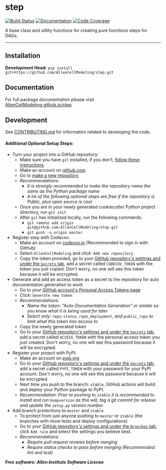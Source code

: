 # step

[![Build Status](https://github.com/AllenCellModeling/step/workflows/Build%20Master/badge.svg)](https://github.com/AllenCellModeling/step/actions)
[![Documentation](https://github.com/AllenCellModeling/step/workflows/Documentation/badge.svg)](https://AllenCellModeling.github.io/step)
[![Code Coverage](https://codecov.io/gh/AllenCellModeling/step/branch/master/graph/badge.svg)](https://codecov.io/gh/AllenCellModeling/step)

A base class and utility functions for creating pure functions steps for DAGs.

---

## Installation
**Development Head:** `pip install git+https://github.com/AllenCellModeling/step.git`

## Documentation
For full package documentation please visit [AllenCellModeling.github.io/step](https://AllenCellModeling.github.io/step).

## Development
See [CONTRIBUTING.md](CONTRIBUTING.md) for information related to developing the code.

#### Additional Optional Setup Steps:
* Turn your project into a GitHub repository:
  * Make sure you have `git` installed, if you don't, [follow these instructions](https://git-scm.com/book/en/v2/Getting-Started-Installing-Git)
  * Make an account on [github.com](https://github.com)
  * Go to [make a new repository](https://github.com/new)
  * _Recommendations:_
    * _It is strongly recommended to make the repository name the same as the Python package name_
    * _A lot of the following optional steps are *free* if the repository is Public, plus open source is cool_
  * Once you are in your newly generated cookiecutter Python project directory, run `git init`
  * After `git` has initialized locally, run the following commands:
    * `git remote add origin git@github.com:AllenCellModeling/step.git`
    * `git push -u origin master`
* Register step with Codecov:
  * Make an account on [codecov.io](https://codecov.io) (Recommended to sign in with GitHub)
  * Select `AllenCellModeling` and click: `Add new repository`
  * Copy the token provided, go to your [GitHub repository's settings and under the `Secrets` tab](https://github.com/AllenCellModeling/step/settings/secrets),
  add a secret called `CODECOV_TOKEN` with the token you just copied.
  Don't worry, no one will see this token because it will be encrypted.
* Generate and add an access token as a secret to the repository for auto documentation generation to work
  * Go to your [GitHub account's Personal Access Tokens page](https://github.com/settings/tokens)
  * Click: `Generate new token`
  * _Recommendations:_
    * _Name the token: "Auto-Documentation Generation" or similar so you know what it is being used for later_
    * _Select only: `repo:status`, `repo_deployment`, and `public_repo` to limit what this token has access to_
  * Copy the newly generated token
  * Go to your [GitHub repository's settings and under the `Secrets` tab](https://github.com/AllenCellModeling/step/settings/secrets),
  add a secret called `ACCESS_TOKEN` with the personal access token you just created.
  Don't worry, no one will see this password because it will be encrypted.
* Register your project with PyPI:
  * Make an account on [pypi.org](https://pypi.org)
  * Go to your [GitHub repository's settings and under the `Secrets` tab](https://github.com/AllenCellModeling/step/settings/secrets),
  add a secret called `PYPI_TOKEN` with your password for your PyPI account.
  Don't worry, no one will see this password because it will be encrypted.
  * Next time you push to the branch: `stable`, GitHub actions will build and deploy your Python package to PyPI.
  * _Recommendation: Prior to pushing to `stable` it is recommended to install and run `bumpversion` as this will,
  tag a git commit for release and update the `setup.py` version number._
* Add branch protections to `master` and `stable`
    * To protect from just anyone pushing to `master` or `stable` (the branches with more tests and deploy
    configurations)
    * Go to your [GitHub repository's settings and under the `Branches` tab](https://github.com/AllenCellModeling/step/settings/branches), click `Add rule` and select the
    settings you believe best.
    * _Recommendations:_
      * _Require pull request reviews before merging_
      * _Require status checks to pass before merging (Recommended: lint and test)_


***Free software: Allen Institute Software License***
